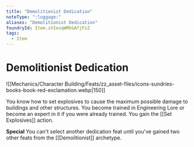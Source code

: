 ```yaml
---
title: "Demolitionist Dedication"
noteType: ":luggage:"
aliases: "Demolitionist Dedication"
foundryId: Item.zVIexqWMkGAfjFzZ
tags:
  - Item
---
```


# Demolitionist Dedication
![[Mechanics/Character Building/Feats/zz_asset-files/icons-sundries-books-book-red-exclamation.webp|150]]

You know how to set explosives to cause the maximum possible damage to buildings and other structures. You become trained in Engineering Lore or become an expert in it if you were already trained. You gain the [[Set Explosives]] action.

**Special** You can't select another dedication feat until you've gained two other feats from the [[Demolitionist]] archetype.
